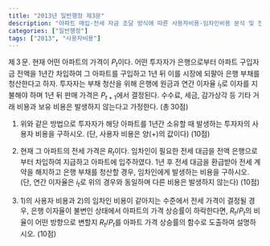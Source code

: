 ```yaml
---
title: "2013년 일반행정 제3문"
description: "아파트 매입·전세 자금 조달 방식에 따른 사용자비용·임차인비용 분석 및 전세가격 결정 메커니즘 설명 문제"
categories: ["일반행정"]
tags: ["2013", "사용자비용"]
---
```


제 3 문. 현재 어떤 아파트의 가격이 $P_t$이다. 어떤 투자자가 은행으로부터 아파트 구입자금 전액을 1년간 차입하여 그 아파트를 구입하고 1년 뒤 이를 시장에 되팔아 은행 부채를 청산한다고 하자. 투자자는 부채 청산을 위해 은행에 원금과 연간 이자율 $i_t$로 이자를 지불해야 하며 1년 뒤 판매 가격은 $P_{t+1}$에서 결정된다. 수수료, 세금, 감가상각 등 기타 거래 비용과 보유 비용은 발생하지 않는다고 가정한다. (총 30점)

1) 위와 같은 방법으로 투자자가 해당 아파트를 1년간 소유할 때 발생하는 투자자의 사용자 비용을 구하시오. (단, 사용자 비용은 양(+)의 값이다) (10점)

2) 현재 그 아파트의 전세 가격은 $R_t$이다. 임차인이 필요한 전세 대금을 전액 은행으로부터 차입하여 지급하고 아파트에 입주하였다. 1년 후 전세 대금을 환급받아 전세 계약을 해지하고 은행 부채를 청산할 경우, 임차인에게 발생하는 비용을 구하시오. (단, 연간 이자율은 $i_t$로 위의 경우와 동일하며 다른 비용은 발생하지 않는다) (10점)

3) 1)의 사용자 비용과 2)의 임차인 비용이 같아지는 수준에서 전세 가격이 결정될 경우, 은행 이자율이 불변인 상태에서 아파트의 가격 상승률이 하락한다면, $R_t/P_t$의 비율이 어떤 방향으로 변할지 $R_t/P_t$를 아파트 가격 상승률의 함수로 도출하여 설명하시오. (10점)
